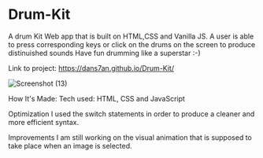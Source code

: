 # Drum-Kit
A drum Kit Web app that is built on HTML,CSS and Vanilla JS.
A user is able to press corresponding keys or click on the drums on the screen to produce distinuished sounds 
Have fun drumming like a superstar :-)

Link to project:  https://dans7an.github.io/Drum-Kit/

![Screenshot (13)](https://user-images.githubusercontent.com/67850893/108460547-e2022280-7246-11eb-98d4-311cee58da35.png)

How It's Made:
Tech used: HTML, CSS and JavaScript

Optimization
I used the switch statements in order to produce a cleaner and more efficient syntax. 

Improvements
I am still working on the visual animation that is supposed to take place when an image is selected.
